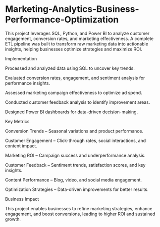 # Marketing-Analytics-Business-Performance-Optimization

This project leverages SQL, Python, and Power BI to analyze customer engagement, conversion rates, and marketing effectiveness. A complete ETL pipeline was built to transform raw marketing data into actionable insights, helping businesses optimize strategies and maximize ROI.


Implementation

Processed and analyzed data using SQL to uncover key trends.

Evaluated conversion rates, engagement, and sentiment analysis for performance insights.

Assessed marketing campaign effectiveness to optimize ad spend.

Conducted customer feedback analysis to identify improvement areas.

Designed Power BI dashboards for data-driven decision-making.


Key Metrics

Conversion Trends – Seasonal variations and product performance.

Customer Engagement – Click-through rates, social interactions, and content impact.

Marketing ROI – Campaign success and underperformance analysis.

Customer Feedback – Sentiment trends, satisfaction scores, and key insights.

Content Performance – Blog, video, and social media engagement.

Optimization Strategies – Data-driven improvements for better results.


Business Impact

This project enables businesses to refine marketing strategies, enhance engagement, and boost conversions, leading to higher ROI and sustained growth.
